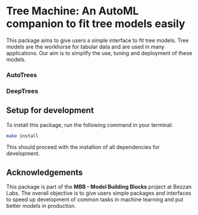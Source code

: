 # Tree Machine: An AutoML companion to fit tree models easily

This package aims to give users a simple interface to fit tree models. Tree models are
the workhorse for tabular data and are used in many applications. Our aim is to simplify
the use, tuning and deployment of these models.

### AutoTrees

### DeepTrees

## Setup for development

To install this package, run the following command in your terminal:
```bash
make install
```
This should proceed with the installion of all dependencies for development.


## Acknowledgements
This package is part of the <b>MBB - Model Building Blocks</b> project at Bezzan Labs.
The overall objective is to give users simple packages and interfaces to speed up
development of common tasks in machine learning and put better models in production.
